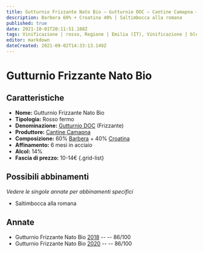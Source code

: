 ```yaml
---
title: Gutturnio Frizzante Nato Bio – Gutturnio DOC – Cantine Camapna – Emilia (IT) – 10-14€ – 3★
description: Barbera 60% + Croatina 40% | Saltimbocca alla romana
published: true
date: 2021-10-01T20:11:51.188Z
tags: Vinificazione | rosso, Regione | Emilia (IT), Vinificazione | blend, Vinificazione | frizzante, Valutazioni | 3 stelle, Vitigni | Barbera, Vitigni | Croatina, Prezzi | 10-14€, Alimento | Saltimbocca alla romana
editor: markdown
dateCreated: 2021-09-02T14:33:13.149Z
---
```


# Gutturnio Frizzante Nato Bio 

## Caratteristiche
- **Nome:** Gutturnio Frizzante Nato Bio 
- **Tipologia:** Rosso fermo
- **Denominazione:** [Gutturnio DOC](/denominazioni/Italia/Emilia/DOC-Gutturnio) (Frizzante)
- **Produttore:** [Cantine Camapna](/produttori/Italia/Emilia/Cantine-Camapna) 
- **Composizione:** 60% [Barbera](/vitigni/Italia/bacca-nera/barbera) + 40% [Croatina](/vitigni/Italia/bacca-nera/croatina)
- **Affinamento:** 6 mesi in acciaio
- **Alcol:** 14%
- **Fascia di prezzo:** 10-14€
{.grid-list}

## Possibili abbinamenti
*Vedere le singole annate per abbinamenti specifici*

- Saltimbocca alla romana

## Annate
- Gutturnio Frizzante Nato Bio [2018](/vini/Italia/Emilia/Cantine-Camapna/Gutturnio-Frizzante-Nato-Bio/2018) -- <span class="star-3"></span> -- 86/100
- Gutturnio Frizzante Nato Bio [2020](/vini/Italia/Emilia/Cantine-Camapna/Gutturnio-Frizzante-Nato-Bio/2020) -- <span class="star-3"></span> -- 86/100

